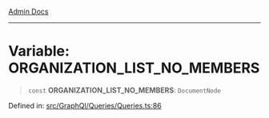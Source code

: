 [Admin Docs](/)

***

# Variable: ORGANIZATION\_LIST\_NO\_MEMBERS

> `const` **ORGANIZATION\_LIST\_NO\_MEMBERS**: `DocumentNode`

Defined in: [src/GraphQl/Queries/Queries.ts:86](https://github.com/PalisadoesFoundation/talawa-admin/blob/main/src/GraphQl/Queries/Queries.ts#L86)
